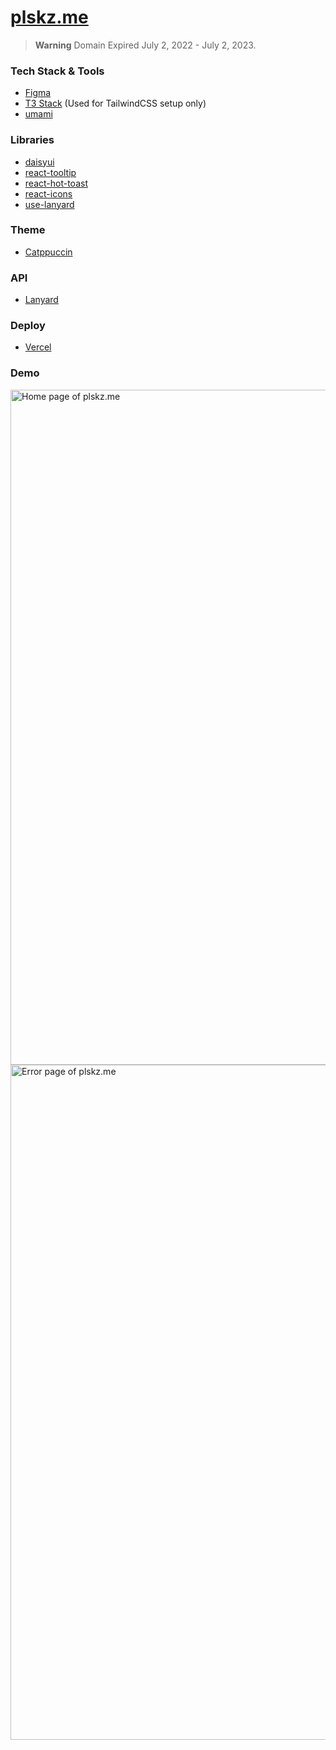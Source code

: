 # [plskz.me](https://plskz-me.vercel.app/)

> **Warning**
> Domain Expired July 2, 2022 - July 2, 2023.

### Tech Stack & Tools

- [Figma](https://www.figma.com)
- [T3 Stack](https://github.com/t3-oss/create-t3-app) (Used for TailwindCSS setup only)
- [umami](https://umami.is/)

### Libraries

- [daisyui](https://daisyui.com/)
- [react-tooltip](https://github.com/ReactTooltip/react-tooltip)
- [react-hot-toast](https://github.com/timolins/react-hot-toast)
- [react-icons](https://github.com/react-icons/react-icons)
- [use-lanyard](https://github.com/alii/use-lanyard)

### Theme

- [Catppuccin](https://github.com/catppuccin/catppuccin)

### API

- [Lanyard](https://github.com/alii/use-lanyard)

### Deploy

- [Vercel](https://vercel.com)

### Demo

<img width="1080" alt="Home page of plskz.me" src="https://github.com/plskz/plskz.me/assets/57343545/d56d0b98-9d24-49d4-a35f-a1549b282fb7">
<img width="1080" alt="Error page of plskz.me" src="https://github.com/plskz/plskz.me/assets/57343545/744178c8-359e-4f2a-857b-6c15ca915f96">
